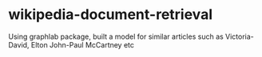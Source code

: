 # wikipedia-document-retrieval
Using graphlab package, built a model for similar articles such as Victoria-David, Elton John-Paul McCartney etc
